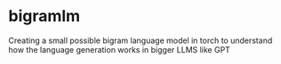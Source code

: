 # bigramlm
Creating a small possible bigram language model in torch to understand how the language generation works in bigger LLMS like GPT
